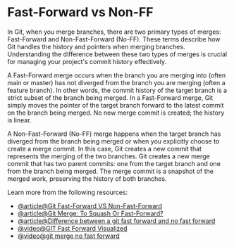 # Fast-Forward vs Non-FF

In Git, when you merge branches, there are two primary types of merges: Fast-Forward and Non-Fast-Forward (No-FF). These terms describe how Git handles the history and pointers when merging branches. Understanding the difference between these two types of merges is crucial for managing your project's commit history effectively.

A Fast-Forward merge occurs when the branch you are merging into (often main or master) has not diverged from the branch you are merging (often a feature branch). In other words, the commit history of the target branch is a strict subset of the branch being merged. In a Fast-Forward merge, Git simply moves the pointer of the target branch forward to the latest commit on the branch being merged.
No new merge commit is created; the history is linear.

A Non-Fast-Forward (No-FF) merge happens when the target branch has diverged from the branch being merged or when you explicitly choose to create a merge commit. In this case, Git creates a new commit that represents the merging of the two branches. Git creates a new merge commit that has two parent commits: one from the target branch and one from the branch being merged. The merge commit is a snapshot of the merged work, preserving the history of both branches.

Learn more from the following resources:

- [@article@Git Fast-Forward VS Non-Fast-Forward](https://leimao.github.io/blog/Git-Fast-Forward-VS-Non-Fast-Forward/)
- [@article@Git Merge: To Squash Or Fast-Forward?](https://dev.to/trpricesoftware/git-merge-to-squash-or-fast-forward-3791)
- [@article@Difference between a git fast forward and no fast forward](https://gist.github.com/moraisaugusto/1fa02c49b6d9833fcdf665505595ac2e)
- [@video@GIT Fast Forward Visualized](https://youtu.be/DN1fNYoJgDw?si=_TZKACj4SCOuESGm)
- [@video@git merge no fast forward](https://youtu.be/X_8atqzsO8U?si=e9hMQg_aWLRMWf4O)
